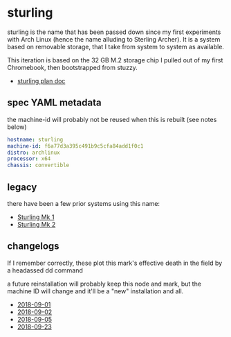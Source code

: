 # sturling

sturling is the name that has been passed down since my first experiments with Arch Linux (hence the name alluding to Sterling Archer). It is a system based on removable storage, that I take from system to system as available.

This iteration is based on the 32 GB M.2 storage chip I pulled out of my first Chromebook, then bootstrapped from stuzzy.

- [sturling plan doc](9cf1b883-d3b4-46f4-938f-4d01816def62.md)

## spec YAML metadata

the machine-id will probably not be reused when this is rebuilt (see notes below)

```yaml
hostname: sturling
machine-id: f6a77d3a395c491b9c5cfa84add1f0c1
distro: archlinux
processor: x64
chassis: convertible
```

## legacy

there have been a few prior systems using this name:

- [Sturling Mk 1](6572882d-8950-49f1-86ab-6585a696e35b.md)
- [Sturling Mk 2](71bd9ea5-39bc-4ce4-854c-d81c15329759.md)

## changelogs

If I remember correctly, these plot this mark's effective death in the field by a headassed dd command

a future reinstallation will probably keep this node and mark, but the machine ID will change and it'll be a "new" installation and all.

- [2018-09-01](17c29ef3-891e-4333-988b-4102fd80d248.md)
- [2018-09-02](1fff62a0-a9a4-43c8-8239-068c84abd421.md)
- [2018-09-05](4b8e726c-4b79-4d15-8b42-cab2147f85ee.md)
- [2018-09-23](b112eefc-7bf2-4ebc-9b59-4c0093468dca.md)

